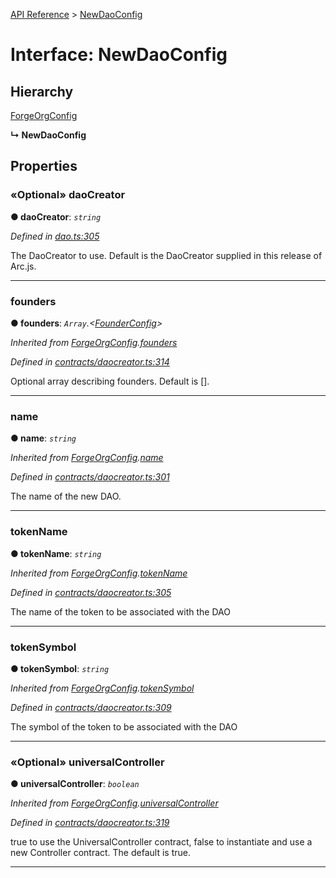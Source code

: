 [API Reference](../README.md) > [NewDaoConfig](../interfaces/NewDaoConfig.md)



# Interface: NewDaoConfig

## Hierarchy


 [ForgeOrgConfig](ForgeOrgConfig.md)

**↳ NewDaoConfig**








## Properties
<a id="daoCreator"></a>

### «Optional» daoCreator

**●  daoCreator**:  *`string`* 

*Defined in [dao.ts:305](https://github.com/daostack/arc.js/blob/caacbb2/lib/dao.ts#L305)*



The DaoCreator to use. Default is the DaoCreator supplied in this release of Arc.js.




___

<a id="founders"></a>

###  founders

**●  founders**:  *`Array`.<[FounderConfig](FounderConfig.md)>* 

*Inherited from [ForgeOrgConfig](ForgeOrgConfig.md).[founders](ForgeOrgConfig.md#founders)*

*Defined in [contracts/daocreator.ts:314](https://github.com/daostack/arc.js/blob/caacbb2/lib/contracts/daocreator.ts#L314)*



Optional array describing founders. Default is [].




___

<a id="name"></a>

###  name

**●  name**:  *`string`* 

*Inherited from [ForgeOrgConfig](ForgeOrgConfig.md).[name](ForgeOrgConfig.md#name)*

*Defined in [contracts/daocreator.ts:301](https://github.com/daostack/arc.js/blob/caacbb2/lib/contracts/daocreator.ts#L301)*



The name of the new DAO.




___

<a id="tokenName"></a>

###  tokenName

**●  tokenName**:  *`string`* 

*Inherited from [ForgeOrgConfig](ForgeOrgConfig.md).[tokenName](ForgeOrgConfig.md#tokenName)*

*Defined in [contracts/daocreator.ts:305](https://github.com/daostack/arc.js/blob/caacbb2/lib/contracts/daocreator.ts#L305)*



The name of the token to be associated with the DAO




___

<a id="tokenSymbol"></a>

###  tokenSymbol

**●  tokenSymbol**:  *`string`* 

*Inherited from [ForgeOrgConfig](ForgeOrgConfig.md).[tokenSymbol](ForgeOrgConfig.md#tokenSymbol)*

*Defined in [contracts/daocreator.ts:309](https://github.com/daostack/arc.js/blob/caacbb2/lib/contracts/daocreator.ts#L309)*



The symbol of the token to be associated with the DAO




___

<a id="universalController"></a>

### «Optional» universalController

**●  universalController**:  *`boolean`* 

*Inherited from [ForgeOrgConfig](ForgeOrgConfig.md).[universalController](ForgeOrgConfig.md#universalController)*

*Defined in [contracts/daocreator.ts:319](https://github.com/daostack/arc.js/blob/caacbb2/lib/contracts/daocreator.ts#L319)*



true to use the UniversalController contract, false to instantiate and use a new Controller contract. The default is true.




___


